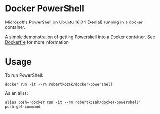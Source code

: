 # Docker PowerShell
Microsoft's PowerShell on Ubuntu 16.04 (Xenial) running in a docker container.

A simple demonstration of getting Powershell into a Docker container. See [Dockerfile](https://raw.githubusercontent.com/RobertKozak/Docker-Powershell/master/Dockerfile) for more information.

# Usage
To run PowerShell:

    docker run -it --rm robertkozak/docker-powershell

 
As an alias:
    
    alias posh='docker run -it --rm robertkozak/docker-powershell'
    posh get-command
